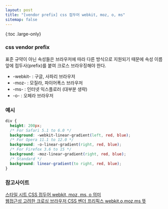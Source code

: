 ```yaml
---
layout: post
title: "[vendor prefix] css 접두어 webkit, moz, o, ms"
sitemap: false
---
```


{:toc .large-only}

### css vendor prefix

표준 규약이 아닌 속성들은 브라우저에 따라 다른 방식으로 지원되기 때문에 속성 이름 앞에 접두사(prefix)를 붙여 크로스 브라우징해야 한다.

- -webkit- : 구글, 사파리 브라우저
- -moz- : 모질라, 파이어폭스 브라우저
- -ms- : 인터넷 익스플로러 (대부분 생략)
- -o- : 오페라 브라우저

### 예시

```css
div {
  height: 200px;
  /* For Safari 5.1 to 6.0 */
  background: -webkit-linear-gradient(left, red, blue);
  /* For Opera 11.1 to 12.0 */
  background: -o-linear-gradient(right, red, blue);
  /* For Firefox 3.6 to 15 */
  background: -moz-linear-gradient(right, red, blue);
  /* Standard */
  background: linear-gradient(to right, red, blue);
}
```

### 참고사이트

[스타일 시트 CSS 접두어 webkit, moz, ms, o 의미](https://mainia.tistory.com/3671)<br/>
[웹접근성 고려한 크로싱 브라우저 CSS 벤더 프리픽스 webkit,o,moz,ms 뜻](https://rgy0409.tistory.com/3018)
